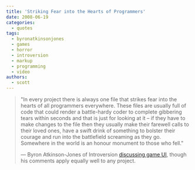 ```yaml
---
title: 'Striking Fear into the Hearts of Programmers'
date: 2008-06-19
categories:
  - quotes
tags:
  - byronatkinsonjones
  - games
  - horror
  - introversion
  - markup
  - programming
  - video
authors:
  - scott
---
```


> "In every project there is always one file that strikes fear into the hearts of all programmers everywhere. These files are usually full of code that could render a battle-hardy coder to complete gibbering tears within seconds and that is just for looking at it – if they have to make changes to the file then they usually make their farewell calls to their loved ones, have a swift drink of something to bolster their courage and run into the battlefield screaming as they go. Somewhere in the world is an honour monument to those who fell."
>
> — Byron Atkinson-Jones of Introversion [discussing game UI](http://forums.introversion.co.uk/defcon/introversion/viewtopic.php?p=58816#58816), though his comments apply equally well to any project.
